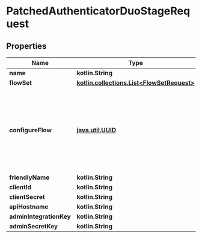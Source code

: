
# PatchedAuthenticatorDuoStageRequest

## Properties
Name | Type | Description | Notes
------------ | ------------- | ------------- | -------------
**name** | **kotlin.String** |  |  [optional]
**flowSet** | [**kotlin.collections.List&lt;FlowSetRequest&gt;**](FlowSetRequest.md) |  |  [optional]
**configureFlow** | [**java.util.UUID**](java.util.UUID.md) | Flow used by an authenticated user to configure this Stage. If empty, user will not be able to configure this stage. |  [optional]
**friendlyName** | **kotlin.String** |  |  [optional]
**clientId** | **kotlin.String** |  |  [optional]
**clientSecret** | **kotlin.String** |  |  [optional]
**apiHostname** | **kotlin.String** |  |  [optional]
**adminIntegrationKey** | **kotlin.String** |  |  [optional]
**adminSecretKey** | **kotlin.String** |  |  [optional]



